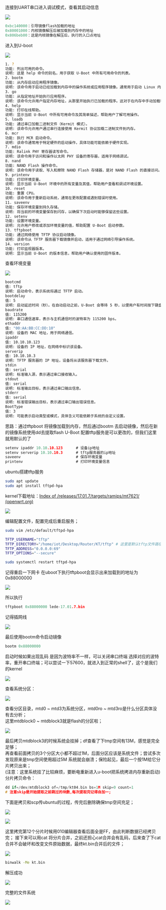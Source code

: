 连接到UART串口进入调试模式，查看其启动信息

![](image/8b69f556280f72ff2e6943b7b0f3d51b.png)

```c
0xbc140000：引导镜像flash加载的地址  
0x80001000：内核镜像解压后被加载到内存中的地址  
0x806beb00：这是内核镜像在解压后，执行的入口点地址
```
进入到U-boot

![](image/52fbabaab18dfba8c9b27f0d4ae266b7.png)

```sh
1. ?
功能: 列出可用的命令。
说明: 这是 help 命令的别名，用于获取 U-Boot 中所有可用命令的列表。
2. bootm
功能: 从内存启动应用程序镜像。
说明: 该命令用于启动已经加载到内存中的操作系统或应用程序镜像。通常用于启动 Linux 内核。
3. go
功能: 从指定地址开始执行应用程序。
说明: 该命令允许用户指定内存地址，从那里开始执行已加载的程序。这对于在内存中手动加载程序时非常有用。
4. help
功能: 打印在线帮助。
说明: 显示当前 U-Boot 中所有可用命令及其简单描述，帮助用户了解可用操作。
5. loadb
功能: 通过串口加载二进制文件（Kermit 模式）。
说明: 该命令允许用户通过串行连接使用 Kermit 协议加载二进制文件到内存。
6. mcr
功能: 执行 MCR 启动命令。
说明: 该命令通常用于特定硬件的启动操作，具体功能可能依赖于硬件实现。
7. mdio
功能: Ralink PHY 寄存器读写命令。
说明: 该命令用于访问和操作以太网 PHY 设备的寄存器，适用于网络调试。
8. nand
功能: NAND Flash 操作命令。
说明: 该命令用于读取、写入和擦除 NAND Flash 存储器，是对 NAND Flash 的直接访问。
9. printenv
功能: 打印环境变量。
说明: 显示当前 U-Boot 环境中的所有变量及其值，帮助用户查看和调试环境设置。
10. reset
功能: 重置 CPU。
说明: 该命令用于重新启动系统，通常在更改配置或遇到错误时使用。
11. saveenv
功能: 保存环境变量到持久存储。
说明: 将当前的环境变量保存到闪存，以确保下次启动时能够保留这些设置。
12. setenv
功能: 设置环境变量。
说明: 允许用户修改或添加环境变量的值，帮助配置 U-Boot 启动参数。
13. tftpboot
功能: 通过网络使用 TFTP 协议启动镜像。
说明: 该命令从 TFTP 服务器下载镜像并启动，适用于通过网络引导操作系统。
14. version
功能: 打印监视器版本。
说明: 显示当前 U-Boot 的版本信息，帮助用户确认使用的固件版本。
```
查看环境变量

![](image/2f579ecca55915d7e1331ffbbdfd3f30.png)

```sh
bootcmd
值: tftp
说明: 启动命令，表示系统将通过 TFTP 启动。
bootdelay
值: 5
说明: 启动延迟时间（秒）。在自动启动之前，U-Boot 会等待 5 秒，以便用户有时间按下键盘进行手动干预。
baudrate
值: 115200
说明: 串口通信速率，表示与主机通信时的波特率为 115200 bps。
ethaddr
值: "00:AA:BB:CC:DD:10"
说明: 设备的 MAC 地址，用于网络通信。
ipaddr
值: 10.10.10.123
说明: 设备的 IP 地址，在网络中标识该设备。
serverip
值: 10.10.10.3
说明: TFTP 服务器的 IP 地址，设备将从该服务器下载文件。
stdin
值: serial
说明: 标准输入源，表示通过串口接收输入。
stdout
值: serial
说明: 标准输出目标，表示通过串口输出信息。
stderr
值: serial
说明: 标准错误输出目标，表示通过串口输出错误信息。
BootType
值: 3
说明: 可能表示启动类型或模式，具体含义可能依赖于系统的自定义设置。
```
思路：通过tftpboot 将镜像加载到内存，然后通过bootm 去启动镜像，然后在新的镜像系统使用dd去提取flash
U-Boot 配置tftp服务是可以更改的，但我们这里就用默认的了

```c
setenv ipaddr 10.10.10.123      # 设备ip地址
setenv serverip 10.10.10.3      # tftp服务器的ip地址
saveenv                         # 保存环境变量
printenv                        # 打印环境变量信息
```
ubuntu搭建tftp服务

```sh
sudo apt update
sudo apt install tftpd-hpa
```
kernel下载地址：[Index of /releases/17.01.7/targets/ramips/mt7621/ (openwrt.org)](https://downloads.openwrt.org/releases/17.01.7/targets/ramips/mt7621/)

![](image/33e203c16b6d92db6faaf62748cc0f70.png)

编辑配置文件，配置完成后重启服务；
```sh
sudo vim /etc/default/tftpd-hpa

TFTP_USERNAME="tftp"
TFTP_DIRECTORY="/home/iot/Desktop/Router/KT/tftp" # 这里是默认tftp文件路径,存放镜像文件路径,可自行设置
TFTP_ADDRESS="0.0.0.0:69"
TFTP_OPTIONS="--secure"

sudo systemctl restart tftpd-hpa
```
记得重启一下网卡
在uboot下执行tftpboot会显示出来加载到的地址为0x88000000

![](image/e9316844a74fd8d3f1539612251d2889.png)

所以执行
```c
tftpboot 0x88000000 lede-17.01.7.bin
```
记得插网线

![](image/0710f8d9a03334571b094543187b8c63.png)

最后使用bootm命令启动镜像
```c
bootm 0x88000000
```
启动时候如果出现乱码 是因为波特率不一样，可以关闭串口终端 选择对应的波特率，重开串口终端；可以尝试一下57600，就进入到正常的shell了，这个是我们的kernel

![](image/4abafb25a8a2094886b5029aa803abdf.png)

查看系统分区：

![](image/f2293e1eea1248001c497219e6a17743.png)

查看分区目录，mtd0 ~ mtd3为系统分区，mtd0ro ~ mtd3ro是什么分区具体没有去分析；  
这里mtdblock0 ~ mtdblock3就是flash的分区啦；

![](image/06cca610f072de3bd5c77a2889946c4b.png)

最后拷贝mtdblock3的时候系统会挂掉；df查看了下tmp空间有13M，感觉是完全足够；  
再查看前面拷贝的3个分区大小都不超过1M，后面分区应该是系统文件；尝试多次发现原来是tmp空间使用超过5M 系统就会崩溃；保险起见，最后一个按1M给它分片拷贝出来；  
(注意：这里系统挂了比较麻烦，要断电重新进入u-boot把系统拷进内存重新启动)
分片拷贝命令：
```c
dd if=/dev/mtdblock3 of=/tmp/kt04.bin bs=1M skip=0 count=1 
# 注意skip是开始提取之前跳过的块数,每次提取完记得自加一;
```
下面是拷贝和scp传ubuntu的过程，传完后删除确保tmp空间充足；

![](image/3368155a26a6d65013007d9b6ae3fd09.png)

![](image/17d0706f2af613350b7c2388bafceb8d.png)

这里拷完第12个分片时候用010编辑器查看后面全是FF，由此判断数据已经拷贝完；
接下来可以用cat 将分片合并，之前还担心cat合并会有乱码，后来查了下cat合并不会破坏和改变文件原始数据，最终kt.bin合并后的文件；

![](image/2b91f2e8af0fa4dd11e22efbd582baec.png)

```sh
binwalk -Me kt.bin
```
解压成功

![](image/2f1bf78f267359be0e8cd208bda987d7.png)

完整的文件系统

![](image/4549066e93cb7751da2eb49063195a90.png)
